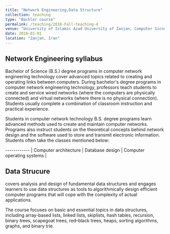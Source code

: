 ```yaml
---
title: "Network Engineering,Data Structure"
collection: teaching
type: "Bachlor course"
permalink: /teaching/2018-Fall-teaching-4
venue: "University of Islamic Azad University of Zanjan, Computer Sicnce Department"
date: 2018-01-01
location: "Zanjan, Iran"
---
```


## Network Engineering syllabus

Bachelor of Science (B.S.) degree programs in computer network engineering technology cover advanced topics related to creating and operating links between computers. During bachelor's degree programs in computer network engineering technology, professors teach students to create and service wired networks (where the computers are physically connected) and virtual networks (where there is no physical connection). Students usually complete a combination of classroom instruction and practical experience.

Students in computer network technology B.S. degree programs learn advanced methods used to create and maintain computer networks. Programs also instruct students on the theoretical concepts behind network design and the software used to store and transmit electronic information. Students often take the classes mentioned below:

------------ | 
Computer architecture | 
Database design | 
Computer operating systems | 

 
## Data Strucure
covers analysis and design of fundamental data structures and engages learners to use data structures as tools to algorithmically design efficient computer programs that will cope with the complexity of actual applications.

The course focuses on basic and essential topics in data structures, including array-based lists, linked lists, skiplists, hash tables, recursion, binary trees, scapegoat trees, red–black trees, heaps, sorting algorithms, graphs, and binary trie.
